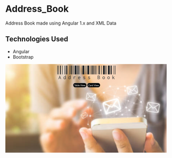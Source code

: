 # Address_Book

Address Book made using Angular 1.x and XML Data

## Technologies Used

* Angular
* Bootstrap

![home](https://github.com/illimitableissi/Address_Book/blob/main/capture.PNG)
